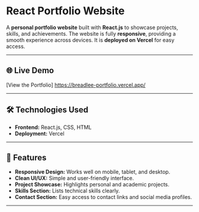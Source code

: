 # React Portfolio Website

A **personal portfolio website** built with **React.js** to showcase projects, skills, and achievements. The website is fully **responsive**, providing a smooth experience across devices. It is **deployed on Vercel** for easy access.

---

## 🌐 Live Demo

[View the Portfolio] https://breadlee-portfolio.vercel.app/

---

## 🛠️ Technologies Used

- **Frontend:** React.js, CSS, HTML  
- **Deployment:** Vercel  

---

## 🎨 Features

- **Responsive Design:** Works well on mobile, tablet, and desktop.  
- **Clean UI/UX:** Simple and user-friendly interface.  
- **Project Showcase:** Highlights personal and academic projects.  
- **Skills Section:** Lists technical skills clearly.  
- **Contact Section:** Easy access to contact links and social media profiles.  

---

